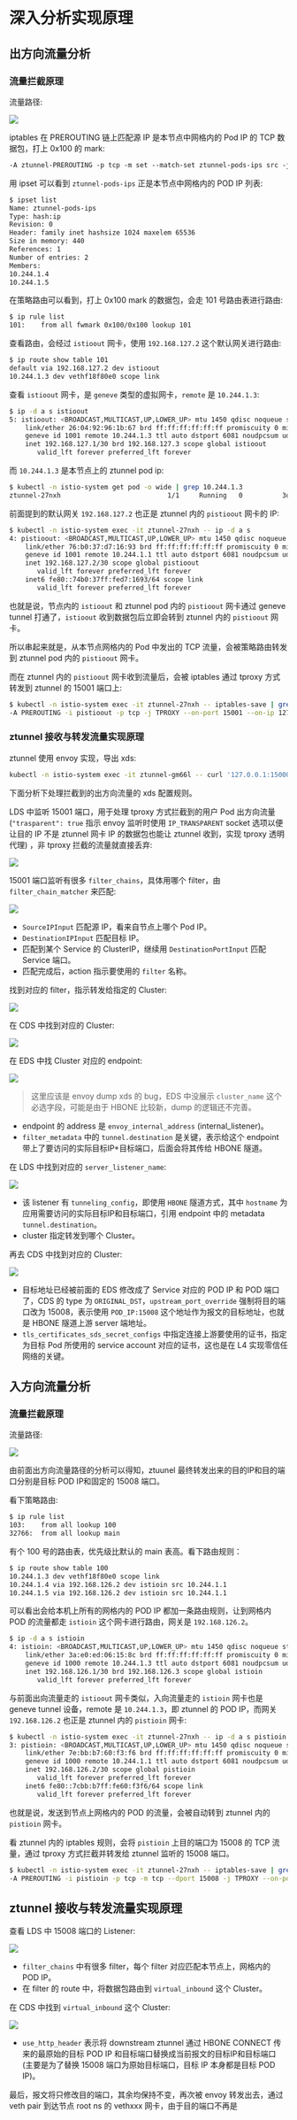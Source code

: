 # 深入分析实现原理

## 出方向流量分析

### 流量拦截原理

流量路径:

![](https://image-host-1251893006.cos.ap-chengdu.myqcloud.com/20221009140434.png)

iptables 在 PREROUTING 链上匹配源 IP 是本节点中网格内的 Pod IP 的 TCP 数据包，打上 0x100 的 mark:

```txt
-A ztunnel-PREROUTING -p tcp -m set --match-set ztunnel-pods-ips src -j MARK --set-xmark 0x100/0x100
```

用 ipset 可以看到 `ztunnel-pods-ips` 正是本节点中网格内的 POD IP 列表:

```txt
$ ipset list
Name: ztunnel-pods-ips
Type: hash:ip
Revision: 0
Header: family inet hashsize 1024 maxelem 65536
Size in memory: 440
References: 1
Number of entries: 2
Members:
10.244.1.4
10.244.1.5
```

在策略路由可以看到，打上 0x100 mark 的数据包，会走 101 号路由表进行路由:

```bash
$ ip rule list
101:	from all fwmark 0x100/0x100 lookup 101
```

查看路由，会经过 `istioout` 网卡，使用 `192.168.127.2` 这个默认网关进行路由:

```bash
$ ip route show table 101
default via 192.168.127.2 dev istioout
10.244.1.3 dev vethf18f80e0 scope link
```

查看 `istioout` 网卡，是 `geneve` 类型的虚拟网卡，`remote` 是 `10.244.1.3`:

```bash
$ ip -d a s istioout
5: istioout: <BROADCAST,MULTICAST,UP,LOWER_UP> mtu 1450 qdisc noqueue state UNKNOWN group default
    link/ether 26:04:92:96:1b:67 brd ff:ff:ff:ff:ff:ff promiscuity 0 minmtu 68 maxmtu 65485
    geneve id 1001 remote 10.244.1.3 ttl auto dstport 6081 noudpcsum udp6zerocsumrx numtxqueues 1 numrxqueues 1 gso_max_size 65536 gso_max_segs 65535
    inet 192.168.127.1/30 brd 192.168.127.3 scope global istioout
       valid_lft forever preferred_lft forever
```

而 `10.244.1.3` 是本节点上的 ztunnel pod ip:

```bash
$ kubectl -n istio-system get pod -o wide | grep 10.244.1.3
ztunnel-27nxh                           1/1     Running   0          3d3h   10.244.1.3   ambient-worker          <none>           <none>
```

前面提到的默认网关 `192.168.127.2` 也正是 ztunnel 内的 `pistioout` 网卡的 IP:

```bash
$ kubectl -n istio-system exec -it ztunnel-27nxh -- ip -d a s
4: pistioout: <BROADCAST,MULTICAST,UP,LOWER_UP> mtu 1450 qdisc noqueue state UNKNOWN group default qlen 1000
    link/ether 76:b0:37:d7:16:93 brd ff:ff:ff:ff:ff:ff promiscuity 0 minmtu 68 maxmtu 65485
    geneve id 1001 remote 10.244.1.1 ttl auto dstport 6081 noudpcsum udp6zerocsumrx numtxqueues 1 numrxqueues 1 gso_max_size 65536 gso_max_segs 65535
    inet 192.168.127.2/30 scope global pistioout
       valid_lft forever preferred_lft forever
    inet6 fe80::74b0:37ff:fed7:1693/64 scope link
       valid_lft forever preferred_lft forever
```

也就是说，节点内的 `istioout` 和 ztunnel pod 内的 `pistioout` 网卡通过 geneve tunnel 打通了，`istioout` 收到数据包后立即会转到 ztunnel 内的 `pistioout` 网卡。

所以串起来就是，从本节点网格内的 Pod 中发出的 TCP 流量，会被策略路由转发到 ztunnel pod 内的 `pistioout` 网卡。

而在 ztunnel 内的 `pistioout` 网卡收到流量后，会被 iptables 通过 tproxy 方式转发到 ztunnel 的 15001 端口上:

```bash
$ kubectl -n istio-system exec -it ztunnel-27nxh -- iptables-save | grep pistioout
-A PREROUTING -i pistioout -p tcp -j TPROXY --on-port 15001 --on-ip 127.0.0.1 --tproxy-mark 0x400/0xfff
```

### ztunnel 接收与转发流量实现原理

ztunnel 使用 envoy 实现，导出 xds:

```bash
kubectl -n istio-system exec -it ztunnel-gm66l -- curl '127.0.0.1:15000/config_dump?include_eds' > dump.json
```

下面分析下处理拦截到的出方向流量的 xds 配置规则。

LDS 中监听 15001 端口，用于处理 tproxy 方式拦截到的用户 Pod 出方向流量(`"trasparent": true` 指示 envoy 监听时使用 `IP_TRANSPARENT` socket 选项以便让目的 IP 不是 ztunnel 网卡 IP 的数据包也能让 ztunnel 收到，实现 tproxy 透明代理) ，非 tproxy 拦截的流量就直接丢弃:

![](https://image-host-1251893006.cos.ap-chengdu.myqcloud.com/20221010102951.png)

15001 端口监听有很多 `filter_chains`，具体用哪个 filter，由 `filter_chain_matcher` 来匹配:

![](https://image-host-1251893006.cos.ap-chengdu.myqcloud.com/20221010111444.png)

* `SourceIPInput` 匹配源 IP，看来自节点上哪个 Pod IP。
* `DestinationIPInput` 匹配目标 IP。
* 匹配到某个 Service 的 ClusterIP，继续用 `DestinationPortInput` 匹配 Service 端口。
* 匹配完成后，action 指示要使用的 `filter` 名称。

找到对应的 filter，指示转发给指定的 Cluster:

![](https://image-host-1251893006.cos.ap-chengdu.myqcloud.com/20221010112543.png)

在 CDS 中找到对应的 Cluster:

![](https://image-host-1251893006.cos.ap-chengdu.myqcloud.com/20221010113142.png)

在 EDS 中找 Cluster 对应的 endpoint:

![](https://image-host-1251893006.cos.ap-chengdu.myqcloud.com/20221010145339.png)

> 这里应该是 envoy dump xds 的 bug，EDS 中没展示 `cluster_name` 这个必选字段，可能是由于 HBONE 比较新，dump 的逻辑还不完善。

- endpoint 的 address 是 `envoy_internal_address` (internal_listener)。
- `filter_metadata` 中的 `tunnel.destination` 是关键，表示给这个 endpoint 带上了要访问的实际目标IP+目标端口，后面会将其传给 HBONE 隧道。

在 LDS 中找到对应的 `server_listener_name`:

![](https://image-host-1251893006.cos.ap-chengdu.myqcloud.com/20221010144958.png)

- 该 listener 有 `tunneling_config`，即使用 `HBONE` 隧道方式，其中 `hostname` 为应用需要访问的实际目标IP和目标端口，引用 endpoint 中的 metadata `tunnel.destination`。
- cluster 指定转发到哪个 Cluster。

再去 CDS 中找到对应的 Cluster:

![](https://image-host-1251893006.cos.ap-chengdu.myqcloud.com/20221010185533.png)

- 目标地址已经被前面的 EDS 修改成了 Service 对应的 POD IP 和 POD 端口了，CDS 的 type 为 `ORIGINAL_DST`，`upstream_port_override` 强制将目的端口改为 15008，表示使用 `POD_IP:15008` 这个地址作为报文的目标地址，也就是 HBONE 隧道上游 server 端地址。
- `tls_certificates_sds_secret_configs` 中指定连接上游要使用的证书，指定为目标 Pod 所使用的 service account 对应的证书，这也是在 L4 实现零信任网络的关键。

## 入方向流量分析

### 流量拦截原理

流量路径:

![](https://image-host-1251893006.cos.ap-chengdu.myqcloud.com/20221009140413.png)

由前面出方向流量路径的分析可以得知，ztuunel 最终转发出来的目的IP和目的端口分别是目标 POD IP和固定的 15008 端口。

看下策略路由:

```bash
$ ip rule list
103:	from all lookup 100
32766:	from all lookup main
```

有个 100 号的路由表，优先级比默认的 main 表高。看下路由规则：

```bash
$ ip route show table 100
10.244.1.3 dev vethf18f80e0 scope link
10.244.1.4 via 192.168.126.2 dev istioin src 10.244.1.1
10.244.1.5 via 192.168.126.2 dev istioin src 10.244.1.1
```

可以看出会给本机上所有的网格内的 POD IP 都加一条路由规则，让到网格内 POD 的流量都走 `istioin` 这个网卡进行路由，网关是 `192.168.126.2`。

```bash
$ ip -d a s istioin
4: istioin: <BROADCAST,MULTICAST,UP,LOWER_UP> mtu 1450 qdisc noqueue state UNKNOWN group default
    link/ether 3a:e0:ed:06:15:8c brd ff:ff:ff:ff:ff:ff promiscuity 0 minmtu 68 maxmtu 65485
    geneve id 1000 remote 10.244.1.3 ttl auto dstport 6081 noudpcsum udp6zerocsumrx numtxqueues 1 numrxqueues 1 gso_max_size 65536 gso_max_segs 65535
    inet 192.168.126.1/30 brd 192.168.126.3 scope global istioin
       valid_lft forever preferred_lft forever
```

与前面出向流量走的 `istioout` 网卡类似，入向流量走的 `istioin` 网卡也是 geneve tunnel 设备，remote 是 `10.244.1.3`，即 ztunnel 的 POD IP，而网关 `192.168.126.2` 也正是 ztunnel 内的 `pistioin` 网卡:

```bash
$ kubectl -n istio-system exec -it ztunnel-27nxh -- ip -d a s pistioin
3: pistioin: <BROADCAST,MULTICAST,UP,LOWER_UP> mtu 1450 qdisc noqueue state UNKNOWN group default qlen 1000
    link/ether 7e:bb:b7:60:f3:f6 brd ff:ff:ff:ff:ff:ff promiscuity 0 minmtu 68 maxmtu 65485
    geneve id 1000 remote 10.244.1.1 ttl auto dstport 6081 noudpcsum udp6zerocsumrx numtxqueues 1 numrxqueues 1 gso_max_size 65536 gso_max_segs 65535
    inet 192.168.126.2/30 scope global pistioin
       valid_lft forever preferred_lft forever
    inet6 fe80::7cbb:b7ff:fe60:f3f6/64 scope link
       valid_lft forever preferred_lft forever
```

也就是说，发送到节点上网格内的 POD 的流量，会被自动转到 ztunnel 内的 `pistioin` 网卡。

看 ztunnel 内的 iptables 规则，会将 `pistioin` 上目的端口为 15008 的 TCP 流量，通过 tproxy 方式拦截并转发给 ztunnel 监听的 15008 端口。

```bash
$ kubectl -n istio-system exec -it ztunnel-27nxh -- iptables-save | grep pistioin
-A PREROUTING -i pistioin -p tcp -m tcp --dport 15008 -j TPROXY --on-port 15008 --on-ip 127.0.0.1 --tproxy-mark 0x400/0xfff
```

## ztunnel 接收与转发流量实现原理

查看 LDS 中 15008 端口的 Listener:

![](https://image-host-1251893006.cos.ap-chengdu.myqcloud.com/20221011193021.png)

- `filter_chains` 中有很多 filter，每个 filter 对应匹配本节点上，网格内的 POD IP。
- 在 filter 的 route 中，将数据包路由到 `virtual_inbound` 这个 Cluster。

在 CDS 中找到 `virtual_inbound` 这个 Cluster:

![](https://image-host-1251893006.cos.ap-chengdu.myqcloud.com/20221011200422.png)

- `use_http_header` 表示将 downstream ztunnel 通过 HBONE CONNECT 传来的最原始的目标 POD IP 和目标端口替换成当前报文的目标IP和目标端口 (主要是为了替换 15008 端口为原始目标端口，目标 IP 本身都是目标 POD IP)。

最后，报文将只修改目的端口，其余均保持不变，再次被 envoy 转发出去，通过 veth pair 到达节点 root ns 的 vethxxx 网卡，由于目的端口不再是